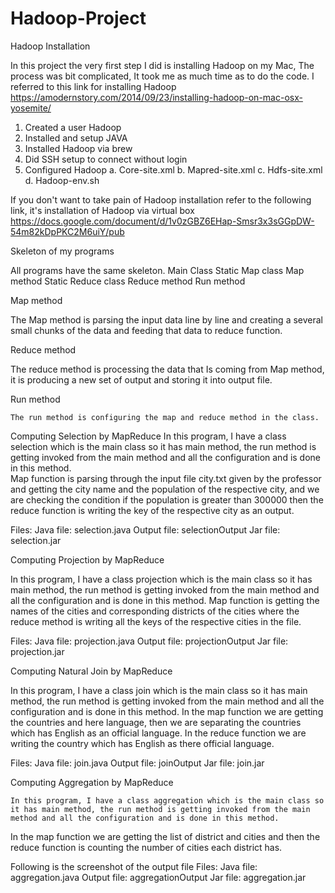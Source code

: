 # Hadoop-Project



Hadoop Installation 

In this project the very first step I did is installing Hadoop on my Mac, The process was bit complicated, It took me as much time as to do the code.
I referred to this link for installing Hadoop
https://amodernstory.com/2014/09/23/installing-hadoop-on-mac-osx-yosemite/

1.	Created a user Hadoop
2.	Installed and setup JAVA
3.	Installed Hadoop via brew
4.	Did SSH setup to connect without login 
5.	Configured Hadoop
a.	Core-site.xml
b.	Mapred-site.xml
c.	Hdfs-site.xml
d.	Hadoop-env.sh

If you don't want to take pain of Hadoop installation refer to the following link, it's installation of Hadoop via virtual box
https://docs.google.com/document/d/1v0zGBZ6EHap-Smsr3x3sGGpDW-54m82kDpPKC2M6uiY/pub

Skeleton of my programs

All programs have the same skeleton.
	Main Class
		Static Map class
			Map method
		Static Reduce class
			Reduce method
		Run method

Map method

The Map method is parsing the input data line by line and creating a several small chunks of the data and feeding that data to reduce function.

Reduce method

The reduce method is processing the data that Is coming from Map method, it is producing a new set of output and storing it into output file. 



Run method

	The run method is configuring the map and reduce method in the class.

Computing Selection by MapReduce
	In this program, I have a class selection which is the main class so it has main method, the run method is getting invoked from the main method and all the configuration and is done in this method.  
Map function is parsing through the input file city.txt given by the professor and getting the city name and the population of the respective city, and we are checking the condition if the population is greater than 300000 then the reduce function is writing the key of the respective city as an output.

Files:
Java file: selection.java 
Output file: selectionOutput
Jar file: selection.jar


Computing Projection by MapReduce

In this program, I have a class projection which is the main class so it has main method, the run method is getting invoked from the main method and all the configuration and is done in this method.
Map function is getting the names of the cities and corresponding districts of the cities where the reduce method is writing all the keys of the respective cities in the file. 

Files:
Java file: projection.java 
Output file: projectionOutput
Jar file: projection.jar


Computing Natural Join by MapReduce

In this program, I have a class join which is the main class so it has main method, the run method is getting invoked from the main method and all the configuration and is done in this method.
In the map function we are getting the countries and here language, then we are separating the countries which has English as an official language. In the reduce function we are writing the country which has English as there official language. 

Files:
Java file: join.java 
Output file: joinOutput
Jar file: join.jar




Computing Aggregation by MapReduce

	In this program, I have a class aggregation which is the main class so it has main method, the run method is getting invoked from the main method and all the configuration and is done in this method.
In the map function we are getting the list of district and cities and then the reduce function is counting the number of cities each district has.

Following is the screenshot of the output file
Files:
Java file: aggregation.java 
Output file: aggregationOutput
Jar file: aggregation.jar


